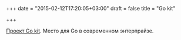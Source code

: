 +++
date = "2015-02-12T17:20:05+03:00"
draft = false
title = "Go kit"

+++

<p><a href="http://peter.bourgon.org/go-kit/">Проект Go kit</a>.&nbsp;Место для Go в современном энтерпрайзе.&nbsp;</p>

